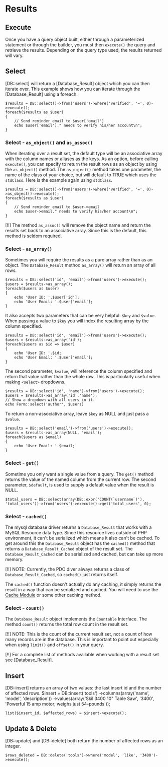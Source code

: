 # Results

## Execute

Once you have a query object built, either through a parameterized statement or through the builder, you must then `execute()` the query and retrieve the results. Depending on the query type used, the results returned will vary.

## Select

[DB::select] will return a [Database_Result] object which you can then iterate over. This example shows how you can iterate through the [Database_Result] using a foreach.

    $results = DB::select()->from('users')->where('verified', '=', 0)->execute();
    foreach($results as $user)
    {
    	// Send reminder email to $user['email']
    	echo $user['email']." needs to verify his/her account\n";
    }

### Select - `as_object()` and `as_assoc()`

When iterating over a result set, the default type will be an associative array with the column names or aliases as the keys. As an option, before calling `execute()`, you can specify to return the result rows as an object by using the `as_object()` method. The `as_object()` method takes one parameter, the name of the class of your choice, but will default to TRUE which uses the `stdClass`. Here is the example again using `stdClass`.

    $results = DB::select()->from('users')->where('verified', '=', 0)->as_object()->execute();
    foreach($results as $user)
    {
    	// Send reminder email to $user->email
    	echo $user->email." needs to verify his/her account\n";
    }

[!!] The method `as_assoc()` will remove the object name and return the results set back to an associative array. Since this is the default, this method is seldom required.

### Select - `as_array()`

Sometimes you will require the results as a pure array rather than as an object. The `Database_Result` method `as_array()` will return an array of all rows.

    $results = DB::select('id', 'email')->from('users')->execute();
    $users = $results->as_array();
    foreach($users as $user)
    {
    	echo 'User ID: '.$user['id'];
    	echo 'User Email: '.$user['email'];
    }

It also accepts two parameters that can be very helpful: `$key` and `$value`. When passing a value to `$key` you will index the resulting array by the column specified.

    $results = DB::select('id', 'email')->from('users')->execute();
    $users = $results->as_array('id');
    foreach($users as $id => $user)
    {
    	echo 'User ID: '.$id;
    	echo 'User Email: '.$user['email'];
    }

The second parameter, `$value`, will reference the column specified and return that value rather than the whole row. This is particularly useful when making `<select>` dropdowns.

    $results = DB::select('id', 'name')->from('users')->execute();
    $users = $results->as_array('id','name');
    // Show a dropdown with all users in it.
    echo Form::select('author', $users)

To return a non-associative array, leave `$key` as NULL and just pass a `$value`.

    $results = DB::select('email')->from('users')->execute();
    $users = $results->as_array(NULL, 'email');
    foreach($users as $email)
    {
    	echo 'User Email: '.$email;
    }

### Select - `get()`

Sometime you only want a single value from a query. The `get()` method returns the value of the named column from the current row. The second parameter, `$default`, is used to supply a default value when the result is NULL.

    $total_users = DB::select(array(DB::expr('COUNT(`username`)'), 'total_users'))->from('users')->execute()->get('total_users', 0);

### Select - `cached()`

The mysql database driver returns a `Database_Result` that works with a MySQL Resource data type. Since this resource lives outside of PHP environment, it can't be serialized which means it also can't be cached. To get around this the `Database_Result` object has the `cached()` method that returns a `Database_Result_Cached` object of the result set. The `Database_Result_Cached` can be serialized and cached, but can take up more memory.

[!!] NOTE: Currently, the PDO diver always returns a class of `Database_Result_Cached`, so `cached()` just returns itself.

The `cached()` function doesn't actually do any caching, it simply returns the result in a way that can be serialized and cached. You will need to use the [Cache Module](../cache) or some other caching method.

### Select - `count()`

The `Database_Result` object implements the `Countable` Interface. The method `count()` returns the total row count in the result set.

[!!] NOTE: This is the count of the current result set, not a count of how many records are in the database. This is important to point out especially when using `limit()` and `offset()` in your query.

[!!] For a complete list of methods available when working with a result set see [Database_Result].

## Insert

[DB::insert] returns an array of two values: the last insert id and the number of affected rows.
$insert = DB::insert('tools')
		->columns(array('name', 'model', 'description'))
		->values(array('Skil 3400 10" Table Saw', '3400', 'Powerful 15 amp motor; weighs just 54-pounds'));
		
	list($insert_id, $affected_rows) = $insert->execute();

## Update & Delete

[DB::update] and [DB::delete] both return the number of affected rows as an integer.

    $rows_deleted = DB::delete('tools')->where('model', 'like', '3400')->execute();
